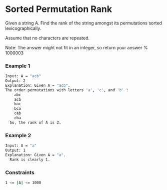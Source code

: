 # Sorted Permutation Rank

Given a string A. Find the rank of the string amongst its permutations sorted lexicographically.

Assume that no characters are repeated.

Note: The answer might not fit in an integer, so return your answer % 1000003

### Example 1
```sh
Input: A = "acb"
Output: 2
Explanation: Given A = "acb".
The order permutations with letters 'a', 'c', and 'b' : 
    abc
    acb
    bac
    bca
    cab
    cba
  So, the rank of A is 2.
```

### Example 2
```sh
Input: A = "a"
Output: 1
Explanation: Given A = "a".
  Rank is clearly 1.
```

### Constraints
```sh
1 <= |A| <= 1000
```
